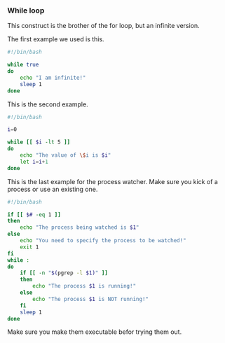 ### While loop

This construct is the brother of the for loop, but an infinite version.

The first example we used is this.

``` bash
#!/bin/bash

while true
do 
	echo "I am infinite!"
	sleep 1
done
```

This is the second example.

``` bash
#!/bin/bash

i=0

while [[ $i -lt 5 ]]
do
	echo "The value of \$i is $i"
	let i=i+1
done
```

This is the last example for the process watcher. Make sure you kick of a process or use an existing one.

``` bash
#!/bin/bash

if [[ $# -eq 1 ]]
then 
	echo "The process being watched is $1"
else
	echo "You need to specify the process to be watched!"
	exit 1
fi 
while :
do
	if [[ -n "$(pgrep -l $1)" ]]
	then
		echo "The process $1 is running!"
	else
		echo "The process $1 is NOT running!"
	fi
	sleep 1
done
```

Make sure you make them executable befor trying them out.